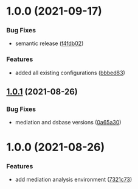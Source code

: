 # 1.0.0 (2021-09-17)


### Bug Fixes

* semantic release ([f4fdb02](https://github.com/datashield/docker-armadillo-rserver-base/commit/f4fdb025fe06a31c4accf720b6c4c0c3854fc655))


### Features

* added all existing configurations ([bbbed83](https://github.com/datashield/docker-armadillo-rserver-base/commit/bbbed83c99cb2c754b3e430f506ee1f29e1d9153))

## [1.0.1](https://github.com/molgenis/molgenis-ops-docker/compare/@molgenis/rserver-mediation-v1.0.0...@molgenis/rserver-mediation-v1.0.1) (2021-08-26)


### Bug Fixes

* mediation and dsbase versions ([0a65a30](https://github.com/molgenis/molgenis-ops-docker/commit/0a65a30b862302dbb1e634e3589b5bc42cadfead))

# 1.0.0 (2021-08-26)


### Features

* add mediation analysis environment ([7321c73](https://github.com/molgenis/molgenis-ops-docker/commit/7321c732e112969e26db66b91d43bad4be9c2379))
